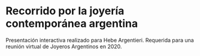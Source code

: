 # Recorrido por la joyería contemporánea argentina

Presentación interactiva realizado para Hebe Argentieri.
Requerida para una reunión virtual de Joyeros Argentinos en 2020.

